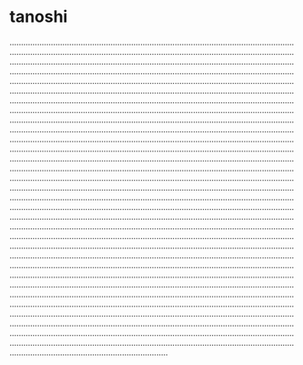 # tanoshi

.....................................................................................................................................................................................................................................................................................................................................................................................................................................................................................................................................................................................................................................................................................................................................................................................................................................................................................................................................................................................................................................................................................................................................................................................................................................................................................................................................................................................................................................................................................................................................................................................................................................................................................................................................................................................................................................................................................................................................................................................................................................................................................................................................................................................................................................................................................................................................................................................................................................................................................................................................................................................................................................................................................................................................................................................................................................................................................................................................................................................................................................................................................................................................................................................................................................................................................................................................................................................................................................................................................................................................................................................................................................................................................................................................................................................................................................................................................................................................................................................................................................................................................................................................................................................................